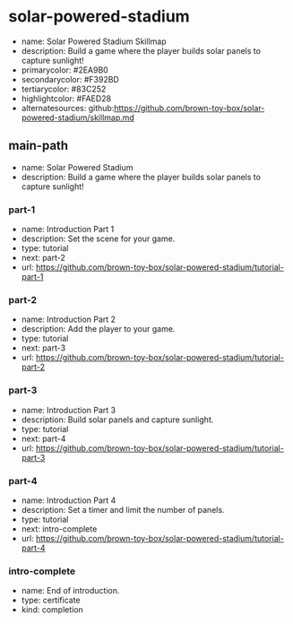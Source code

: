 # solar-powered-stadium

* name: Solar Powered Stadium Skillmap
* description: Build a game where the player builds solar panels to capture sunlight!
* primarycolor: #2EA9B0
* secondarycolor: #F392BD
* tertiarycolor: #83C252
* highlightcolor: #FAED28
* alternatesources: github:https://github.com/brown-toy-box/solar-powered-stadium/skillmap.md

## main-path

* name: Solar Powered Stadium
* description: Build a game where the player builds solar panels to capture sunlight!

### part-1

* name: Introduction Part 1
* description: Set the scene for your game.
* type: tutorial
* next: part-2
* url: https://github.com/brown-toy-box/solar-powered-stadium/tutorial-part-1

### part-2

* name: Introduction Part 2
* description: Add the player to your game.
* type: tutorial
* next: part-3
* url: https://github.com/brown-toy-box/solar-powered-stadium/tutorial-part-2

### part-3

* name: Introduction Part 3
* description: Build solar panels and capture sunlight.
* type: tutorial
* next: part-4
* url: https://github.com/brown-toy-box/solar-powered-stadium/tutorial-part-3

### part-4

* name: Introduction Part 4
* description: Set a timer and limit the number of panels.
* type: tutorial
* next: intro-complete
* url: https://github.com/brown-toy-box/solar-powered-stadium/tutorial-part-4

### intro-complete

* name: End of introduction.
* type: certificate
* kind: completion

